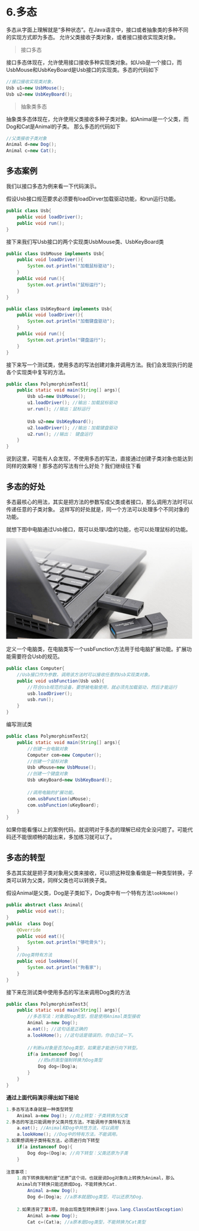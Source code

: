 # 6.多态

多态从字面上理解就是“多种状态”。在Java语言中，接口或者抽象类的多种不同的实现方式即为多态。 允许父类接收子类对象，或者接口接收实现类对象。

> 接口多态

接口多态体现在，允许使用接口接收多种实现类对象。如Usb是一个接口，而UsbMouse和UsbKeyBoard是Usb接口的实现类。多态的代码如下

```java
//接口接收实现类对象，
Usb u1=new UsbMouse();
Usb u2=new UsbKeyBoard();
```

> 抽象类多态

抽象类多态体现在，允许使用父类接收多种子类对象。如Animal是一个父类，而Dog和Cat是Animal的子类。 那么多态的代码如下

```java
//父类接收子类对象
Animal d=new Dog();
Animal c=new Cat();
```



## 多态案例

我们以接口多态为例来看一下代码演示。

假设Usb接口规范要求必须要有loadDirver加载驱动功能，和run运行功能。

```java
public class Usb{
    public void loadDriver();
    public void run();
}
```

接下来我们写Usb接口的两个实现类UsbMouse类、UsbKeyBoard类

```java
public class UsbMouse implements Usb{
    public void loadDriver(){
        System.out.println("加载鼠标驱动");
    }
    public void run(){
        System.out.println("鼠标运行");
    }
}
```

```java
public class UsbKeyBoard implements Usb{
    public void loadDriver(){
        System.out.println("加载键盘驱动");
    }
    public void run(){
        System.out.println("键盘运行");
    }
}
```

接下来写一个测试类，使用多态的写法创建对象并调用方法。我们会发现执行的是各个实现类中复写的方法。

```java
public class PolymorphismTest1{
    public static void main(String[] args){
        Usb u1=new UsbMouse();
        u1.loadDriver(); //输出：加载鼠标驱动
        ur.run(); //输出：鼠标运行
        
        Usb u2=new UsbKeyBoard();
        u2.loadDriver(); //输出：加载键盘驱动
        u2.run(); //输出： 键盘运行
    }
}
```

说到这里，可能有人会发现，不使用多态的写法，直接通过创建子类对象也能达到同样的效果呀！那多态的写法有什么好处？我们继续往下看

## 多态的好处

多态最核心的用法，其实是把方法的参数写成父类或者接口，那么调用方法时可以传递任意的子类对象。 这样写的好处就是，同一个方法可以处理多个不同对象的功能。

就想下图中电脑通过Usb接口，既可以处理U盘的功能，也可以处理鼠标的功能。

![1583738473025](assets/1583738473025.png)

定义一个电脑类，在电脑类写一个usbFunction方法用于给电脑扩展功能。扩展功能需要符合Usb的规范。

```java
public class Computer{
    //Usb接口作为参数，调用该方法时可以接收任意的Usb实现类对象。
    public void usbFunction(Usb usb){
        //符合Usb规范的设备，要想被电脑使用，就必须先加载驱动，然后才能运行
        usb.loadDriver();
        usb.run();
    }
}
```

编写测试类

```java
public class PolymorphismTest2{
    public static void main(String[] args){
        //创建一台电脑对象
        Computer com=new Computer();
        //创建一个鼠标对象
        Usb uMouse=new UsbMouse();
        //创建一个键盘对象
        Usb uKeyBoard=new UsbKeyBoard();
        
        //调用电脑的扩展功能。
        com.usbFunction(uMouse);
        com.usbFunction(uKeyBoard);
    }
}
```

如果你能看懂以上的案例代码，就说明对于多态的理解已经完全没问题了。可能代码还不能很顺畅的敲出来，多加练习就可以了。



## 多态的转型

多态其实就是把子类对象用父类来接收，可以把这种现象看做是一种类型转换，子类可以转为父类，同样父类也可以转换子类。

假设Animal是父类，Dog是子类如下，Dog类中有一个特有方法`lookHome()`

```java
public abstract class Animal{
    public void eat();
}
public  class Dog{
    @Override
    public void eat(){
        System.out.println("够吃骨头");
    }
    //Dog类特有方法
    public void lookHome(){
        System.out.println("狗看家");
    }
}
```

接下来在测试类中使用多态的写法来调用Dog类的方法

```java
public class PolymorphismTest3{
    public static void main(String[] args){
        //多态写法：对象是Dog类型，但是使用Animal类型接收
        Animal a=new Dog();
        a.eat(); //这句话是正确的
        a.lookHome(); //这句话是错误的，你自己试一下。
        
        //判断a对象是否为Dog类型，如果是才能进行向下转型。
        if(a instanceof Dog){
            //把a的类型强制转换为Dog类型
            Dog dog=(Dog)a;
        }
    }
}
```

**通过上面代码演示得出如下结论**

```java
1.多态写法本身就是一种类型转型
	Animal a=new Dog(); //向上转型：子类转换为父类
2.多态的写法只能调用子父类共性方法，不能调用子类特有方法
	a.eat(); //Animal和Dog中共性方法，可以调用
	a.lookHome(); //Dog中的特有方法，不能调用。
3.如果想调用子类特有方法，必须进行向下转型
	if(a instanceof Dog){
		Dog dog=(Dog)a; //向下转型：父类还原为子类
    }
   
注意事项：
	1.向下转换我用的是“还原”这个词，也就是说Dog对象向上转换为Animal，那么
	Animal向下转换只能还原成Dog，不能转换为Cat.
    	Animal a=new Dog();
		Dog d=(Dog)a; //a原本就是Dog类型，可以还原为Dog.
    
    2.如果违背了第1项，则会出现类型转换异常(java.lang.ClassCastException)
    	Animal a=new Dog();
		Cat c=(Cat)a; //a原本是Dog类型，不能转换为Cat类型

```









